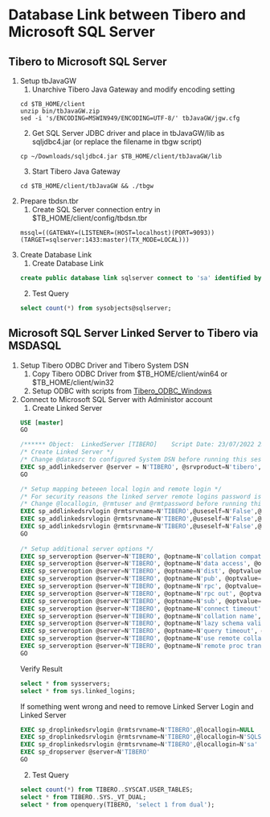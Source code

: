 # Database Link between Tibero and Microsoft SQL Server  
## Tibero to Microsoft SQL Server  
1. Setup tbJavaGW  
    1. Unarchive Tibero Java Gateway and modify encoding setting
    ```shell
    cd $TB_HOME/client  
    unzip bin/tbJavaGW.zip  
    sed -i 's/ENCODING=MSWIN949/ENCODING=UTF-8/' tbJavaGW/jgw.cfg  
    ```
    2. Get SQL Server JDBC driver and place in tbJavaGW/lib as sqljdbc4.jar (or replace the filename in tbgw script)  
    ```shell
    cp ~/Downloads/sqljdbc4.jar $TB_HOME/client/tbJavaGW/lib  
    ```
    3. Start Tibero Java Gateway  
    ```shell
    cd $TB_HOME/client/tbJavaGW && ./tbgw  
    ```
2. Prepare tbdsn.tbr  
    1. Create SQL Server connection entry in $TB_HOME/client/config/tbdsn.tbr
    ```text
    mssql=((GATEWAY=(LISTENER=(HOST=localhost)(PORT=9093))(TARGET=sqlserver:1433:master)(TX_MODE=LOCAL)))
    ```
3. Create Database Link  
    1. Create Database Link  
    ```sql
    create public database link sqlserver connect to 'sa' identified by 'mypassword' using 'mssql';
    ```
    2. Test Query  
    ```sql
    select count(*) from sysobjects@sqlserver;
    ```
## Microsoft SQL Server Linked Server to Tibero via MSDASQL
1. Setup Tibero ODBC Driver and Tibero System DSN
    1. Copy Tibero ODBC Driver from $TB_HOME/client/win64 or $TB_HOME/client/win32
    2. Setup ODBC with scripts from [Tibero_ODBC_Windows](../../../../Tibero_ODBC_Windows)
2. Connect to Microsoft SQL Server with Administor account
    1. Create Linked Server  
    ```sql
    USE [master]  
    GO  

    /****** Object:  LinkedServer [TIBERO]    Script Date: 23/07/2022 23:24:51 ******/  
    /* Create Linked Server */
    /* Change @datasrc to configured System DSN before running this session */
    EXEC sp_addlinkedserver @server = N'TIBERO', @srvproduct=N'tibero', @provider=N'MSDASQL', @datasrc=N'tibero'  
    GO

    /* Setup mapping beteeen local login and remote login */
    /* For security reasons the linked server remote logins password is changed with ######## */  
    /* Change @locallogin, @rmtuser and @rmtpassword before running this session */
    EXEC sp_addlinkedsrvlogin @rmtsrvname=N'TIBERO',@useself=N'False',@locallogin=NULL,@rmtuser=N'tibero',@rmtpassword='########'  
    EXEC sp_addlinkedsrvlogin @rmtsrvname=N'TIBERO',@useself=N'False',@locallogin=N'SQLServer\myaccount',@rmtuser=N'tibero',@rmtpassword='########'  
    EXEC sp_addlinkedsrvlogin @rmtsrvname=N'TIBERO',@useself=N'False',@locallogin=N'sa',@rmtuser=N'sys',@rmtpassword='########'  
    GO  
      
    /* Setup additional server options */
    EXEC sp_serveroption @server=N'TIBERO', @optname=N'collation compatible', @optvalue=N'false'  
    EXEC sp_serveroption @server=N'TIBERO', @optname=N'data access', @optvalue=N'true'  
    EXEC sp_serveroption @server=N'TIBERO', @optname=N'dist', @optvalue=N'false'  
    EXEC sp_serveroption @server=N'TIBERO', @optname=N'pub', @optvalue=N'false'  
    EXEC sp_serveroption @server=N'TIBERO', @optname=N'rpc', @optvalue=N'false'  
    EXEC sp_serveroption @server=N'TIBERO', @optname=N'rpc out', @optvalue=N'false'  
    EXEC sp_serveroption @server=N'TIBERO', @optname=N'sub', @optvalue=N'false'  
    EXEC sp_serveroption @server=N'TIBERO', @optname=N'connect timeout', @optvalue=N'0'  
    EXEC sp_serveroption @server=N'TIBERO', @optname=N'collation name', @optvalue=null  
    EXEC sp_serveroption @server=N'TIBERO', @optname=N'lazy schema validation', @optvalue=N'false'  
    EXEC sp_serveroption @server=N'TIBERO', @optname=N'query timeout', @optvalue=N'0'  
    EXEC sp_serveroption @server=N'TIBERO', @optname=N'use remote collation', @optvalue=N'true'  
    EXEC sp_serveroption @server=N'TIBERO', @optname=N'remote proc transaction promotion', @optvalue=N'true'  
    GO  
    ```
    Verify Result
    ```sql
    select * from sysservers;
    select * from sys.linked_logins;
    ```
    If something went wrong and need to remove Linked Server Login and Linked Server
    ```sql
    EXEC sp_droplinkedsrvlogin @rmtsrvname=N'TIBERO',@locallogin=NULL 
    EXEC sp_droplinkedsrvlogin @rmtsrvname=N'TIBERO',@locallogin=N'SQLServer\myaccount'
    EXEC sp_droplinkedsrvlogin @rmtsrvname=N'TIBERO',@locallogin=N'sa'
    EXEC sp_dropserver @server=N'TIBERO'
    GO
    ```
    2. Test Query
    ```sql
    select count(*) from TIBERO..SYSCAT.USER_TABLES;
    select * from TIBERO..SYS._VT_DUAL;
    select * from openquery(TIBERO, 'select 1 from dual');
    ```
